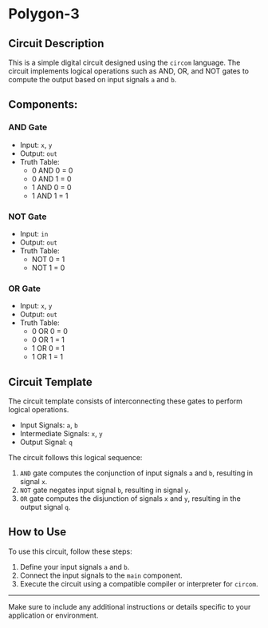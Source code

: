 # Polygon-3

## Circuit Description

This is a simple digital circuit designed using the `circom` language. The circuit implements logical operations such as AND, OR, and NOT gates to compute the output based on input signals `a` and `b`.

## Components:

### AND Gate
- Input: `x`, `y`
- Output: `out`
- Truth Table:
  - 0 AND 0 = 0
  - 0 AND 1 = 0
  - 1 AND 0 = 0
  - 1 AND 1 = 1

### NOT Gate
- Input: `in`
- Output: `out`
- Truth Table:
  - NOT 0 = 1
  - NOT 1 = 0

### OR Gate
- Input: `x`, `y`
- Output: `out`
- Truth Table:
  - 0 OR 0 = 0
  - 0 OR 1 = 1
  - 1 OR 0 = 1
  - 1 OR 1 = 1

## Circuit Template

The circuit template consists of interconnecting these gates to perform logical operations.

- Input Signals: `a`, `b`
- Intermediate Signals: `x`, `y`
- Output Signal: `q`

The circuit follows this logical sequence:
1. `AND` gate computes the conjunction of input signals `a` and `b`, resulting in signal `x`.
2. `NOT` gate negates input signal `b`, resulting in signal `y`.
3. `OR` gate computes the disjunction of signals `x` and `y`, resulting in the output signal `q`.

## How to Use

To use this circuit, follow these steps:
1. Define your input signals `a` and `b`.
2. Connect the input signals to the `main` component.
3. Execute the circuit using a compatible compiler or interpreter for `circom`.

---

Make sure to include any additional instructions or details specific to your application or environment.
